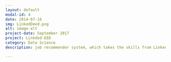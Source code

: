 ```yaml
---
layout: default
modal-id: 4
date: 2014-07-16
img: LinkedDeed.png
alt: image-alt
project-date: September 2017
project: Linkded-EED
category: Data Science
description: job recommender system, which takes the skills from LinkedIn and jobs from Indeed and finds right job for you.<a href="https://github.com/Pooja-Bhojwani/linked-eed"><br>GitHub Link</a>.

---
```

